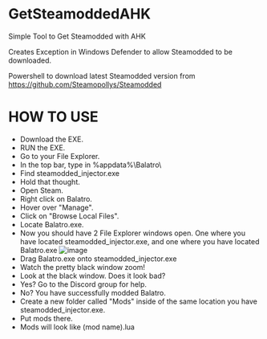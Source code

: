 # GetSteamoddedAHK
Simple Tool to Get Steamodded with AHK

Creates Exception in Windows Defender to allow Steamodded to be downloaded. 

Powershell to download latest Steamodded version from https://github.com/Steamopollys/Steamodded

# HOW TO USE
- Download the EXE.
- RUN the EXE.
- Go to your File Explorer.
- In the top bar, type in %appdata%\Balatro\
- Find steamodded_injector.exe
- Hold that thought.
- Open Steam.
- Right click on Balatro.
- Hover over "Manage".
- Click on "Browse Local Files".
- Locate Balatro.exe.
- Now you should have 2 File Explorer windows open.  One where you have located steamodded_injector.exe, and one where you have located Balatro.exe
![image](https://github.com/AkitaAttribute/GetSteamoddedAHK/assets/74178046/9d16b29b-e540-4f7e-a468-cc5891dc815b)
- Drag Balatro.exe onto steamodded_injector.exe
- Watch the pretty black window zoom!
- Look at the black window.  Does it look bad?
- Yes?  Go to the Discord group for help.
- No?  You have successfully modded Balatro.
- Create a new folder called "Mods" inside of the same location you have steamodded_injector.exe.
- Put mods there.
- Mods will look like (mod name).lua
